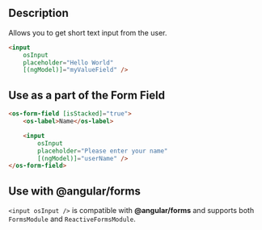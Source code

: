 ## Description

Allows you to get short text input from the user.

```html
<input
    osInput
    placeholder="Hello World"
    [(ngModel)]="myValueField" />
```

## Use as a part of the Form Field

```html
<os-form-field [isStacked]="true">
    <os-label>Name</os-label>

    <input
        osInput
        placeholder="Please enter your name"
        [(ngModel)]="userName" />
</os-form-field>
```

## Use with **@angular/forms**

`<input osInput />` is compatible with **@angular/forms** and supports both `FormsModule` and `ReactiveFormsModule`.

